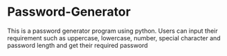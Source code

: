 # Password-Generator
This is a password generator program using python. Users can input their requirement such as uppercase, lowercase, number, special character and password length and get their required password
